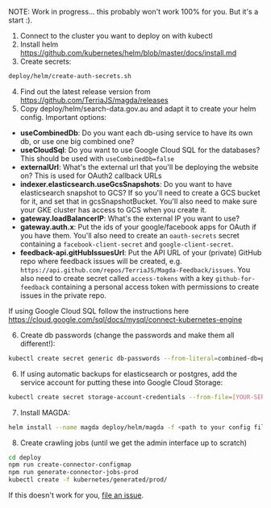 NOTE: Work in progress... this probably won't work 100% for you. But it's a start :).

1. Connect to the cluster you want to deploy on with kubectl
2. Install helm https://github.com/kubernetes/helm/blob/master/docs/install.md
3. Create secrets: 
```bash
deploy/helm/create-auth-secrets.sh
```
4. Find out the latest release version from https://github.com/TerriaJS/magda/releases
5. Copy deploy/helm/search-data.gov.au and adapt it to create your helm config. Important options:

* **useCombinedDb**: Do you want each db-using service to have its own db, or use one big combined one?
* **useCloudSql**: Do you want to use Google Cloud SQL for the databases? This should be used with `useCombinedDb=false`
* **externalUrl**: What's the external url that you'll be deploying the website on? This is used for OAuth2 callback URLs
* **indexer.elasticsearch.useGcsSnapshots**: Do you want to have elasticsearch snapshot to GCS? If so you'll need to create a GCS bucket for it, and set that in gcsSnapshotBucket. You'll also need to make sure your GKE cluster has access to GCS when you create it.
* **gateway.loadBalancerIP**: What's the external IP you want to use?
* **gateway.auth.x**: Put the ids of your google/facebook apps for OAuth if you have them. You'll also need to create an `oauth-secrets` secret containing a `facebook-client-secret` and `google-client-secret`.
* **feedback-api.gitHubIssuesUrl**: Put the API URL of your (private) GitHub repo where feedback issues will be created, e.g. `https://api.github.com/repos/TerriaJS/Magda-Feedback/issues`. You also need to create secret called `access-tokens` with a key `github-for-feedback` containing a personal access token with permissions to create issues in the private repo.

If using Google Cloud SQL follow the instructions here https://cloud.google.com/sql/docs/mysql/connect-kubernetes-engine 

6. Create db passwords (change the passwords and make them all different!):

```bash
kubectl create secret generic db-passwords --from-literal=combined-db=p4ssw0rd --from-literal=authorization-db=p4ssw0rd --from-literal=discussions-db=p4ssw0rd --from-literal=session-db=p4ssw0rd  --from-literal=registry-db=p4ssw0rd --from-literal=combined-db-client=p4ssw0rd --from-literal=authorization-db-client=p4ssw0rd --from-literal=discussions-db-client=p4ssw0rd --from-literal=session-db-client=p4ssw0rd --from-literal=registry-db-client=p4ssw0rd
```

6. If using automatic backups for elasticsearch or postgres, add the service account for putting these into Google Cloud Storage:

```bash
kubectl create secret storage-account-credentials --from-file=[YOUR-SERVICE-ACCOUNT-JSON]
```

7. Install MAGDA:

```bash
helm install --name magda deploy/helm/magda -f <path to your config file>
```

8. Create crawling jobs (until we get the admin interface up to scratch)

```bash
cd deploy
npm run create-connector-configmap
npm run generate-connector-jobs-prod
kubectl create -f kubernetes/generated/prod/
```

If this doesn't work for you, [file an issue](https://github.com/TerriaJS/magda/issues).
